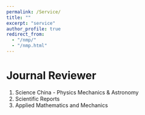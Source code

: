 ```yaml
---
permalink: /Service/
title: ""
excerpt: "service"
author_profile: true
redirect_from: 
  - "/nmp/"
  - "/nmp.html"
---
```


Journal Reviewer
======
1. Science China - Physics Mechanics & Astronomy
2. Scientific Reports
3. Applied Mathematics and Mechanics

<!--Heading 2
====== -->

